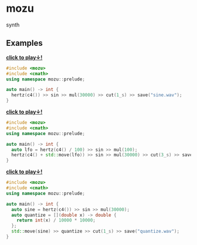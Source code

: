 # mozu
synth

## Examples

[**click to play↓!**](https://imgur.com/a/2R90w8j)

```cpp
#include <mozu>
#include <cmath>
using namespace mozu::prelude;

auto main() -> int {
  hertz(c4()) >> sin >> mul(30000) >> cut(1_s) >> save("sine.wav");
}
```

[**click to play↓!**](https://imgur.com/a/xqoOjW4)

```cpp
#include <mozu>
#include <cmath>
using namespace mozu::prelude;

auto main() -> int {
  auto lfo = hertz(c4() / 100) >> sin >> mul(100);
  hertz(c4() + std::move(lfo)) >> sin >> mul(30000) >> cut(3_s) >> save("vibrato.wav");
}
```

[**click to play↓!**](https://imgur.com/a/v952XgK)

```cpp
#include <mozu>
#include <cmath>
using namespace mozu::prelude;

auto main() -> int {
  auto sine = hertz(c4()) >> sin >> mul(30000);
  auto quantize = [](double x) -> double {
    return int(x) / 10000 * 10000;
  };
  std::move(sine) >> quantize >> cut(1_s) >> save("quantize.wav");
}
```

